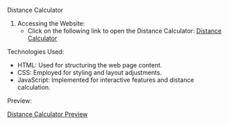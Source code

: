 Distance Calculator

1. Accessing the Website:
   - Click on the following link to open the Distance Calculator: [Distance Calculator](https://amanrajput001.github.io/Projects/Distance_Calculator/)

Technologies Used:

- HTML: Used for structuring the web page content.
- CSS: Employed for styling and layout adjustments.
- JavaScript: Implemented for interactive features and distance calculation.

Preview:

[Distance Calculator Preview](preview.png)

